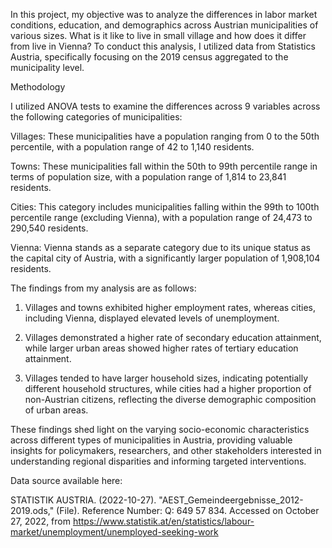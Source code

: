 In this project, my objective was to analyze the differences in labor market conditions, education, and demographics across Austrian municipalities of various sizes. What is it like to live in small village and how does it differ from live in Vienna? To conduct this analysis, I utilized data from Statistics Austria, specifically focusing on the 2019 census aggregated to the municipality level.

Methodology

I utilized ANOVA tests to examine the differences across 9 variables across the following categories of municipalities:

Villages: These municipalities have a population ranging from 0 to the 50th percentile, with a population range of 42 to 1,140 residents.

Towns: These municipalities fall within the 50th to 99th percentile range in terms of population size, with a population range of 1,814 to 23,841 residents.

Cities: This category includes municipalities falling within the 99th to 100th percentile range (excluding Vienna), with a population range of 24,473 to 290,540 residents.

Vienna: Vienna stands as a separate category due to its unique status as the capital city of Austria, with a significantly larger population of 1,908,104 residents.

The findings from my analysis are as follows:

1. Villages and towns exhibited higher employment rates, whereas cities, including Vienna, displayed elevated levels of unemployment.
  
2. Villages demonstrated a higher rate of secondary education attainment, while larger urban areas showed higher rates of tertiary education attainment.

3. Villages tended to have larger household sizes, indicating potentially different household structures, while cities had a higher proportion of non-Austrian citizens, reflecting the diverse demographic composition of urban areas.

These findings shed light on the varying socio-economic characteristics across different types of municipalities in Austria, providing valuable insights for policymakers, researchers, and other stakeholders interested in understanding regional disparities and informing targeted interventions.

Data source available here:

STATISTIK AUSTRIA. (2022-10-27). "AEST_Gemeindeergebnisse_2012-2019.ods," (File). Reference Number: Q: 649 57 834. Accessed on October 27, 2022, from https://www.statistik.at/en/statistics/labour-market/unemployment/unemployed-seeking-work
